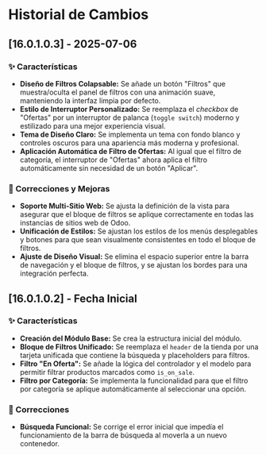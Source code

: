 # Historial de Cambios

## [16.0.1.0.3] - 2025-07-06

### ✨ Características
* **Diseño de Filtros Colapsable:** Se añade un botón "Filtros" que muestra/oculta el panel de filtros con una animación suave, manteniendo la interfaz limpia por defecto.
* **Estilo de Interruptor Personalizado:** Se reemplaza el *checkbox* de "Ofertas" por un interruptor de palanca (`toggle switch`) moderno y estilizado para una mejor experiencia visual.
* **Tema de Diseño Claro:** Se implementa un tema con fondo blanco y controles oscuros para una apariencia más moderna y profesional.
* **Aplicación Automática de Filtro de Ofertas:** Al igual que el filtro de categoría, el interruptor de "Ofertas" ahora aplica el filtro automáticamente sin necesidad de un botón "Aplicar".

### 🐛 Correcciones y Mejoras
* **Soporte Multi-Sitio Web:** Se ajusta la definición de la vista para asegurar que el bloque de filtros se aplique correctamente en todas las instancias de sitios web de Odoo.
* **Unificación de Estilos:** Se ajustan los estilos de los menús desplegables y botones para que sean visualmente consistentes en todo el bloque de filtros.
* **Ajuste de Diseño Visual:** Se elimina el espacio superior entre la barra de navegación y el bloque de filtros, y se ajustan los bordes para una integración perfecta.

## [16.0.1.0.2] - Fecha Inicial

### ✨ Características
* **Creación del Módulo Base:** Se crea la estructura inicial del módulo.
* **Bloque de Filtros Unificado:** Se reemplaza el `header` de la tienda por una tarjeta unificada que contiene la búsqueda y placeholders para filtros.
* **Filtro "En Oferta":** Se añade la lógica del controlador y el modelo para permitir filtrar productos marcados como `is_on_sale`.
* **Filtro por Categoría:** Se implementa la funcionalidad para que el filtro por categoría se aplique automáticamente al seleccionar una opción.

### 🐛 Correcciones
* **Búsqueda Funcional:** Se corrige el error inicial que impedía el funcionamiento de la barra de búsqueda al moverla a un nuevo contenedor.